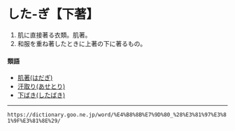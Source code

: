 # した‐ぎ【下著】

1.  肌に直接著る衣類。肌著。    
2.  和服を重ね著したときに上著の下に著るもの。
    

#### 類語

-   [肌著(はだぎ)](https://dictionary.goo.ne.jp/word/%E8%82%8C%E7%9D%80/#jn-176604)
-   [汗取り(あせとり)](https://dictionary.goo.ne.jp/word/%E6%B1%97%E5%8F%96%E3%82%8A/#jn-4359)
-   [下ばき(したばき)](https://dictionary.goo.ne.jp/word/%E4%B8%8B%E5%B1%A5/#jn-97644)

---
`https://dictionary.goo.ne.jp/word/%E4%B8%8B%E7%9D%80_%28%E3%81%97%E3%81%9F%E3%81%8E%29/`
